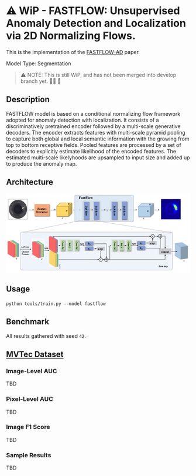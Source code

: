 # ⚠️ WiP - FASTFLOW: Unsupervised Anomaly Detection and Localization via 2D Normalizing Flows.

This is the implementation of the [FASTFLOW-AD](https://arxiv.org/pdf/2111.07677.pdf) paper.

Model Type: Segmentation


> ⚠️ NOTE: This is still WiP, and has not been merged into develop branch yet. 👷‍♂️ 🚧


## Description

FASTFLOW model is based on a conditional normalizing flow framework adopted for anomaly detection with localization. It consists of a discriminatively pretrained encoder followed by a multi-scale generative decoders. The encoder extracts features with multi-scale pyramid pooling to capture both global and local semantic information with the growing from top to bottom receptive fields. Pooled features are processed by a set of decoders to explicitly estimate likelihood of the encoded features. The estimated multi-scale likelyhoods are upsampled to input size and added up to produce the anomaly map.

## Architecture

![FastFlow Architecture](../../../docs/source/images/fastflow/architecture.jpg "FastFlow Architecture")

## Usage

`python tools/train.py --model fastflow`

## Benchmark

All results gathered with seed `42`.

## [MVTec Dataset](https://www.mvtec.com/company/research/datasets/mvtec-ad)

### Image-Level AUC

TBD

### Pixel-Level AUC

TBD

### Image F1 Score

TBD

### Sample Results

TBD
